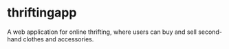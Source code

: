 # thriftingapp
A web application for online thrifting, where users can buy and sell second-hand clothes and accessories.
